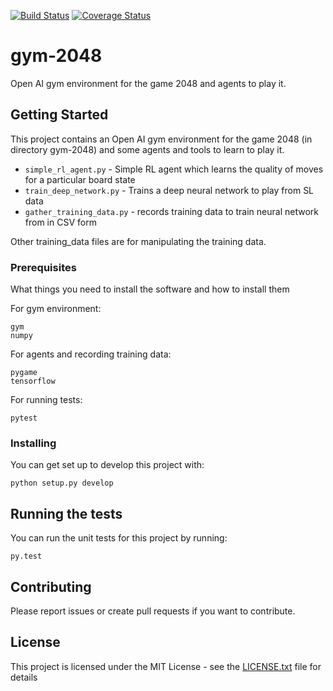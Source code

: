 [![Build Status](https://travis-ci.org/rgal/gym-2048.svg?branch=master)](https://travis-ci.org/rgal/gym-2048)
[![Coverage Status](https://coveralls.io/repos/github/rgal/gym-2048/badge.png?branch=master)](https://coveralls.io/github/rgal/gym-2048?branch=master)

# gym-2048

Open AI gym environment for the game 2048 and agents to play it.

## Getting Started

This project contains an Open AI gym environment for the game 2048 (in directory gym-2048) and some agents and tools to learn to play it.

* `simple_rl_agent.py` - Simple RL agent which learns the quality of moves for a particular board state
* `train_deep_network.py` - Trains a deep neural network to play from SL data
* `gather_training_data.py` - records training data to train neural network from in CSV form

Other training_data files are for manipulating the training data.

### Prerequisites

What things you need to install the software and how to install them

For gym environment:
```
gym
numpy
```

For agents and recording training data:

```
pygame
tensorflow
```

For running tests:

```
pytest
```

### Installing

You can get set up to develop this project with:

```
python setup.py develop
```

## Running the tests

You can run the unit tests for this project by running:

```
py.test
```

## Contributing

Please report issues or create pull requests if you want to contribute.

## License

This project is licensed under the MIT License - see the [LICENSE.txt](LICENSE.txt) file for details

